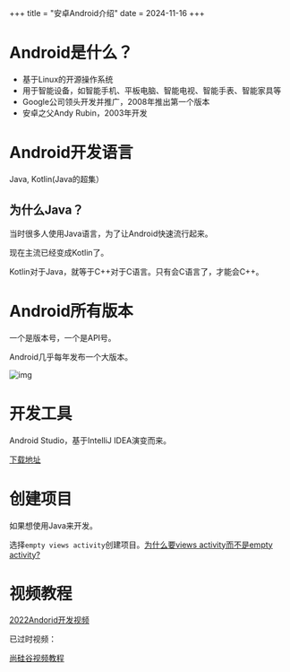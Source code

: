 +++
title = "安卓Android介绍"
date = 2024-11-16
+++

# Android是什么？

- 基于Linux的开源操作系统
- 用于智能设备，如智能手机、平板电脑、智能电视、智能手表、智能家具等
- Google公司领头开发并推广，2008年推出第一个版本
- 安卓之父Andy Rubin，2003年开发

# Android开发语言
Java, Kotlin(Java的超集）

## 为什么Java？
当时很多人使用Java语言，为了让Android快速流行起来。

现在主流已经变成Kotlin了。

Kotlin对于Java，就等于C++对于C语言。只有会C语言了，才能会C++。

# Android所有版本

一个是版本号，一个是API号。

Android几乎每年发布一个大版本。

![img](https://linxz-aliyun.oss-cn-shenzhen.aliyuncs.com/images/202411150006782.png)

# 开发工具

Android Studio，基于IntelliJ IDEA演变而来。

[下载地址](https://developer.android.google.cn/studio/index.html)

# 创建项目

如果想使用Java来开发。

选择`empty views activity`创建项目。[为什么要views activity而不是empty activity?](https://stackoverflow.com/questions/49302552/make-android-studio-work-with-java-and-not-kotlin)

# 视频教程

[2022Andorid开发视频](https://www.bilibili.com/video/BV19U4y1R7zV/?spm_id_from=333.337.search-card.all.click&vd_source=52e547e5d9000389c9906e8cf67193c7)

已过时视频：

[尚硅谷视频教程](https://www.youtube.com/watch?v=PmRCY4s72pQ&list=PLmOn9nNkQxJFt9ewfrwVWByKparJdGE_3)






